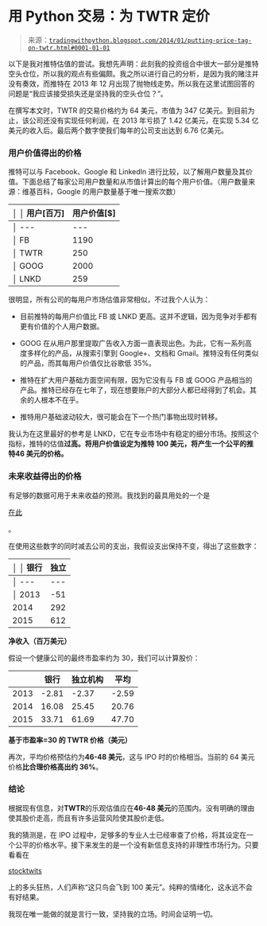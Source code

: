 <!--yml

分类：未分类

日期：2024-05-18 15:42:34

-->

# 用 Python 交易：为 TWTR 定价

> 来源：[`tradingwithpython.blogspot.com/2014/01/putting-price-tag-on-twtr.html#0001-01-01`](http://tradingwithpython.blogspot.com/2014/01/putting-price-tag-on-twtr.html#0001-01-01)

以下是我对推特估值的尝试。我想先声明：此刻我的投资组合中很大一部分是推特空头仓位，所以我的观点有些偏颇。我之所以进行自己的分析，是因为我的赌注并没有奏效，而推特在 2013 年 12 月出现了抛物线走势。所以我在这里试图回答的问题是“我应该接受损失还是坚持我的空头仓位？”。

在撰写本文时，TWTR 的交易价格约为 64 美元，市值为 347 亿美元。到目前为止，该公司还没有实现任何利润，在 2013 年亏损了 1.42 亿美元，在实现 5.34 亿美元的收入后。最后两个数字使我们每年的公司支出达到 6.76 亿美元。

### 用户价值得出的价格

推特可以与 Facebook、Google 和 LinkedIn 进行比较，以了解用户数量及其价值。下面总结了每家公司用户数量和从市值计算出的每个用户价值。（用户数量来源：维基百科，Google 的用户数量基于唯一搜索次数）

| │  │ 用户[百万] | 用户价值[$] |
| --- | --- |
| │ --- | --- | --- |
| │ FB | 1190 | 113 |
| │ TWTR | 250 | 139 |
| │ GOOG | 2000 | 187 |
| │ LNKD | 259 | 100 |

很明显，所有公司的每用户市场估值非常相似，不过我个人认为：

+   目前推特的每用户价值比 FB 或 LNKD 更高。这并不逻辑，因为竞争对手都有更有价值的个人用户数据。

+   GOOG 在从用户那里提取广告收入方面一直表现出色。为此，它有一系列高度多样化的产品，从搜索引擎到 Google+、文档和 Gmail。推特没有任何类似的产品，而其每用户价值仅比谷歌低 35%。

+   推特在扩大用户基础方面空间有限，因为它没有与 FB 或 GOOG 产品相当的产品。推特已经存在七年了，现在想要账户的大部分人都已经得到了机会。其余的人根本不在乎。

+   推特用户基础波动较大，很可能会在下一个热门事物出现时转移。

我认为在这里最好的参考是 LNKD，它在专业市场中有稳定的细分市场。按照这个指标，推特的估值**过高。**将用户价值设定为推特 100 美元，将产生一个公平的推特**46 美元的价格。**

### **未来收益得出的价格**

有足够的数据可用于未来收益的预测。我找到的最具用处的一个是

[在此](http://blogs.wsj.com/moneybeat/2013/11/06/twitter-ipo-wall-streets-revenue-forecasts/)

。

在使用这些数字的同时减去公司的支出，我假设支出保持不变，得出了这些数字：

| │  │ 银行 | 独立 |
| --- | --- |
| │ --- | --- | --- |
| │ 2013 | -51 | -43 |
| 2014 | 292 | 462 |
| 2015 | 612 | 1120 |

**净收入（百万美元）**

假设一个健康公司的最终市盈率约为 30，我们可以计算股价：

|  | 银行 | 独立机构 | 平均 |
| --- | --- | --- | --- |
| 2013 | -2.81 | -2.37 | -2.59 |
| 2014 | 16.08 | 25.45 | 20.76 |
| 2015 | 33.71 | 61.69 | 47.70 |

**基于市盈率=30 的 TWTR 价格（美元）**

再次，平均价格预估约为**46-48 美元**，这与 IPO 时的价格相当。当前的 64 美元价格**比合理价格高出约 36%**。

### **结论**

根据现有信息，对**TWTR**的乐观估值应在**46-48 美元**的范围内。没有明确的理由使其股价走高，而且有许多运营风险使其股价走低。

我的猜测是，在 IPO 过程中，足够多的专业人士已经审查了价格，将其设定在一个公平的价格水平。接下来发生的是一个没有新信息支持的非理性市场行为。只要看看在

[stocktwits](http://stocktwits.com/symbol/TWTR?q=twtr)

上的多头狂热，人们声称“这只鸟会飞到 100 美元”。纯粹的情绪化，这永远不会有好结果。

我现在唯一能做的就是言行一致，坚持我的立场。时间会证明一切。
